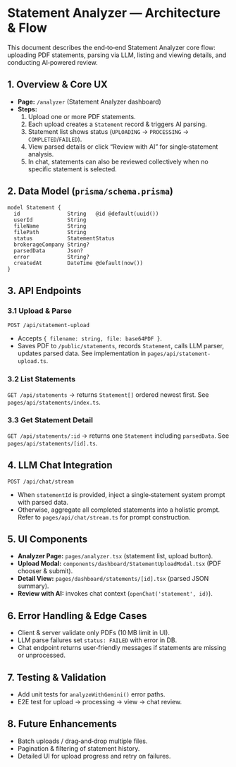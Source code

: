 # Statement Analyzer — Architecture & Flow

This document describes the end‑to‑end Statement Analyzer core flow: uploading PDF statements, parsing via LLM, listing and viewing details, and conducting AI‑powered review.

## 1. Overview & Core UX

- **Page:** `/analyzer` (Statement Analyzer dashboard)
- **Steps:**
  1. Upload one or more PDF statements.
  2. Each upload creates a `Statement` record & triggers AI parsing.
  3. Statement list shows status (`UPLOADING` → `PROCESSING` → `COMPLETED`/`FAILED`).
  4. View parsed details or click “Review with AI” for single‑statement analysis.
  5. In chat, statements can also be reviewed collectively when no specific statement is selected.

## 2. Data Model (`prisma/schema.prisma`)

```prisma
model Statement {
  id               String   @id @default(uuid())
  userId           String
  fileName         String
  filePath         String
  status           StatementStatus
  brokerageCompany String?
  parsedData       Json?
  error            String?
  createdAt        DateTime @default(now())
}
```

## 3. API Endpoints

### 3.1 Upload & Parse

`POST /api/statement-upload`
- Accepts `{ filename: string, file: base64PDF }`.
- Saves PDF to `/public/statements`, records `Statement`, calls LLM parser, updates parsed data.
See implementation in `pages/api/statement-upload.ts`.

### 3.2 List Statements

`GET /api/statements` → returns `Statement[]` ordered newest first.
See `pages/api/statements/index.ts`.

### 3.3 Get Statement Detail

`GET /api/statements/:id` → returns one `Statement` including `parsedData`.
See `pages/api/statements/[id].ts`.

## 4. LLM Chat Integration

`POST /api/chat/stream`
- When `statementId` is provided, inject a single‑statement system prompt with parsed data.
- Otherwise, aggregate all completed statements into a holistic prompt.
Refer to `pages/api/chat/stream.ts` for prompt construction.

## 5. UI Components

- **Analyzer Page:** `pages/analyzer.tsx` (statement list, upload button).
- **Upload Modal:** `components/dashboard/StatementUploadModal.tsx` (PDF chooser & submit).
- **Detail View:** `pages/dashboard/statements/[id].tsx` (parsed JSON summary).
- **Review with AI:** invokes chat context (`openChat('statement', id)`).

## 6. Error Handling & Edge Cases

- Client & server validate only PDFs (10 MB limit in UI).
- LLM parse failures set `status: FAILED` with error in DB.
- Chat endpoint returns user‑friendly messages if statements are missing or unprocessed.

## 7. Testing & Validation

- Add unit tests for `analyzeWithGemini()` error paths.
- E2E test for upload → processing → view → chat review.

## 8. Future Enhancements

- Batch uploads / drag‑and‑drop multiple files.
- Pagination & filtering of statement history.
- Detailed UI for upload progress and retry on failures.
